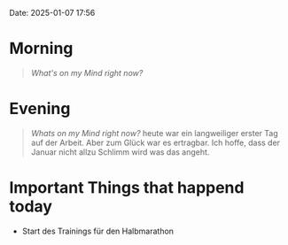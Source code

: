 Date: 2025-01-07 17:56

# Morning

> *What's on my Mind right now?*
>
>
>
# Evening
> *Whats on my Mind right now?*
> heute war ein langweiliger erster Tag auf der Arbeit. Aber zum Glück war es ertragbar. Ich hoffe, dass der Januar nicht allzu Schlimm wird was das angeht. 
>
>



# Important Things that happend today
- Start des Trainings für den Halbmarathon
 